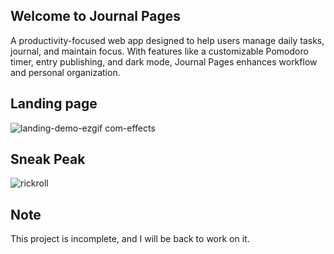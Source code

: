 ## Welcome to Journal Pages

A productivity-focused web app designed to help users manage daily tasks, journal, and maintain focus. With features like a customizable Pomodoro timer, entry publishing, and dark mode, Journal Pages enhances workflow and personal organization.

## Landing page

![landing-demo-ezgif com-effects](https://github.com/user-attachments/assets/af3a7d09-a11f-4ee6-9e44-c58b3898df61)

## Sneak Peak

![rickroll](https://github.com/user-attachments/assets/014c5480-f393-434f-a546-e931cbbe3ee3)


## Note 
This project is incomplete, and I will be back to work on it.
